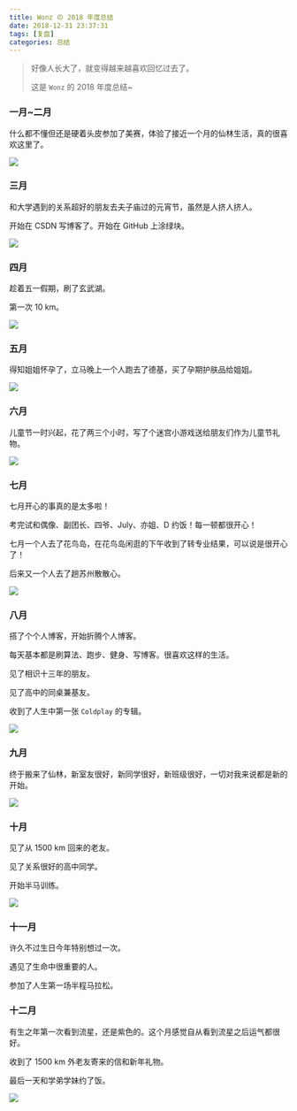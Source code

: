 ```yaml
---
title: Wonz の 2018 年度总结
date: 2018-12-31 23:37:31
tags: [复盘]
categories: 总结
---
```


> 好像人长大了，就变得越来越喜欢回忆过去了。
>
> 这是 `Wonz` 的 2018 年度总结~

<!--more-->

### 一月~二月

什么都不懂但还是硬着头皮参加了美赛，体验了接近一个月的仙林生活，真的很喜欢这里了。

![](https://raw.githubusercontent.com/Wonz5130/My-Private-ImgHost/master/img/233-4.jpg)

### 三月

和大学遇到的关系超好的朋友去夫子庙过的元宵节，虽然是人挤人挤人。

开始在 CSDN 写博客了。开始在 GitHub 上涂绿块。

![](https://raw.githubusercontent.com/Wonz5130/My-Private-ImgHost/master/img/233-5.jpg)

### 四月

趁着五一假期，刷了玄武湖。

第一次 10 km。

![](https://raw.githubusercontent.com/Wonz5130/My-Private-ImgHost/master/img/233-6.jpg)

### 五月

得知姐姐怀孕了，立马晚上一个人跑去了德基，买了孕期护肤品给姐姐。

![](https://raw.githubusercontent.com/Wonz5130/My-Private-ImgHost/master/img/233-7.jpg)

### 六月

儿童节一时兴起，花了两三个小时，写了个迷宫小游戏送给朋友们作为儿童节礼物。

![](https://raw.githubusercontent.com/Wonz5130/My-Private-ImgHost/master/img/233-8.jpg)

### 七月

七月开心的事真的是太多啦！

考完试和偶像、副团长、四爷、July、亦姐、D 约饭！每一顿都很开心！

七月一个人去了花鸟岛，在花鸟岛闲逛的下午收到了转专业结果，可以说是很开心了！

后来又一个人去了趟苏州散散心。

![](https://raw.githubusercontent.com/Wonz5130/My-Private-ImgHost/master/img/233-10.jpg)

### 八月

搭了个个人博客，开始折腾个人博客。

每天基本都是刷算法、跑步、健身、写博客。很喜欢这样的生活。

见了相识十三年的朋友。

见了高中的同桌兼基友。

收到了人生中第一张 `Coldplay` 的专辑。

![](https://raw.githubusercontent.com/Wonz5130/My-Private-ImgHost/master/img/233-13.jpg)

### 九月

终于搬来了仙林，新室友很好，新同学很好，新班级很好，一切对我来说都是新的开始。

![](https://raw.githubusercontent.com/Wonz5130/My-Private-ImgHost/master/img/233-11.jpg)

### 十月

见了从 1500 km 回来的老友。

见了关系很好的高中同学。

开始半马训练。

![](https://raw.githubusercontent.com/Wonz5130/My-Private-ImgHost/master/img/233-14.jpg)

### 十一月

许久不过生日今年特别想过一次。

遇见了生命中很重要的人。

参加了人生第一场半程马拉松。

### 十二月

有生之年第一次看到流星，还是紫色的。这个月感觉自从看到流星之后运气都很好。

收到了 1500 km 外老友寄来的信和新年礼物。

最后一天和学弟学妹约了饭。

![](https://raw.githubusercontent.com/Wonz5130/My-Private-ImgHost/master/img/233-15.jpg)

